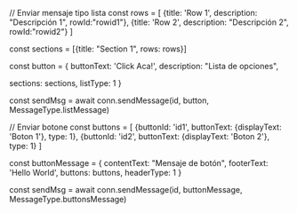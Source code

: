 // Enviar mensaje tipo lista
const rows = [
 {title: 'Row 1', description: "Descripción 1", rowId:"rowid1"},
 {title: 'Row 2', description: "Descripción 2", rowId:"rowid2"}
]

const sections = [{title: "Section 1", rows: rows}]

const button = {
 buttonText: 'Click Aca!',
 description: "Lista de opciones",

sections: sections,
 listType: 1
}

const sendMsg = await conn.sendMessage(id, button, MessageType.listMessage)




// Enviar botone
const buttons = [
  {buttonId: 'id1', buttonText: {displayText: 'Boton 1'}, type: 1},
  {buttonId: 'id2', buttonText: {displayText: 'Boton 2'}, type: 1}
]

const buttonMessage = {
    contentText: "Mensaje de botón",
    footerText: 'Hello World',
    buttons: buttons,
    headerType: 1
}

const sendMsg = await conn.sendMessage(id, buttonMessage, MessageType.buttonsMessage)
